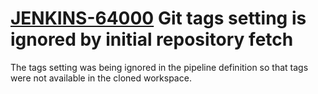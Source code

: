 # [JENKINS-64000](https://issues.jenkins-ci.org/browse/JENKINS-64000) Git tags setting is ignored by initial repository fetch

The tags setting was being ignored in the pipeline definition so that tags were not available in the cloned workspace.
